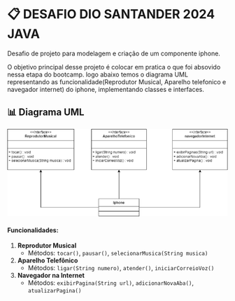 # 📋 DESAFIO DIO SANTANDER 2024 JAVA

Desafio de projeto para modelagem e criação de um componente iphone.

O objetivo principal desse projeto é colocar em pratica o que foi absovido nessa etapa do bootcamp.
logo abaixo temos o diagrama UML representando as funcionalidade(Reprodutor Musical, Aparelho telefonico e navegador internet) do iphone, implementando classes e interfaces.

## 📊 Diagrama UML

<p align="center">
  <img src="DiagramaIphone.png" alt="Diagrama de Classes">
</p>

#### Funcionalidades:

1. **Reprodutor Musical**
   - Métodos: `tocar()`, `pausar()`, `selecionarMusica(String musica)`
2. **Aparelho Telefônico**
   - Métodos: `ligar(String numero)`, `atender()`, `iniciarCorreioVoz()`
3. **Navegador na Internet**
   - Métodos: `exibirPagina(String url)`, `adicionarNovaAba()`, `atualizarPagina()`
